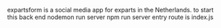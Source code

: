 


expartsform is a social media app for exparts in the Netherlands.
to start this back end 
nodemon run server
npm run server
entry route is index.js

